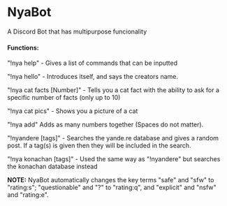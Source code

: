 # NyaBot
A Discord Bot that has multipurpose funcionality

<h4>Functions:</h4>
"!nya help" - Gives a list of commands that can be inputted
<p>"!nya hello" - Introduces itself, and says the creators name.
<p>"!nya cat facts [Number]" - Tells you a cat fact with the ability to ask for a specific number of facts (only up to 10)
<p>"!nya cat pics" - Shows you a picture of a cat
<p>"!nya add" Adds as many numbers together (Spaces do not matter).
<p>"!nyandere [tags]" - Searches the yande.re database and gives a random post. If a tag(s) is given then they will be included in the search.
<p>"!nya konachan [tags]" - Used the same way as "!nyandere" but searches the konachan database instead
<p><b>NOTE:</b> NyaBot automatically changes the key terms "safe" and "sfw" to "rating:s"; "questionable" and "?" to "rating:q", and "explicit" and "nsfw" and "rating:e".
